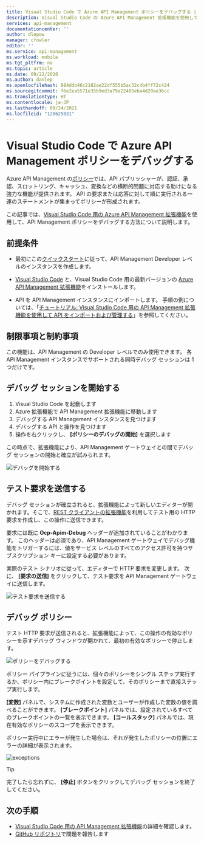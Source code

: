 ```yaml
---
title: Visual Studio Code で Azure API Management ポリシーをデバッグする | Microsoft Docs
description: Visual Studio Code の Azure API Management 拡張機能を使用して Azure API Management ポリシーをデバッグする方法について説明します
services: api-management
documentationcenter: ''
author: dlepow
manager: cfowler
editor: ''
ms.service: api-management
ms.workload: mobile
ms.tgt_pltfrm: na
ms.topic: article
ms.date: 09/22/2020
ms.author: danlep
ms.openlocfilehash: 884ddb46c2182ae22df555b5ac32c4b4ff72c424
ms.sourcegitcommit: f6e2ea5571e35b9ed3a79a22485eba4d20ae36cc
ms.translationtype: HT
ms.contentlocale: ja-JP
ms.lasthandoff: 09/24/2021
ms.locfileid: "128625831"
---
```

# <a name="debug-azure-api-management-policies-in-visual-studio-code"></a>Visual Studio Code で Azure API Management ポリシーをデバッグする

Azure API Management の[ポリシー](api-management-policies.md)では、API パブリッシャーが、認証、承認、スロットリング、キャッシュ、変換などの横断的問題に対応する助けになる強力な機能が提供されます。 API の要求または応答に対して順に実行される一連のステートメントが集まってポリシーが形成されます。 

この記事では、[Visual Studio Code 用の Azure API Management 拡張機能](https://marketplace.visualstudio.com/items?itemName=ms-azuretools.vscode-apimanagement)を使用して、API Management ポリシーをデバッグする方法について説明します。 

## <a name="prerequisites"></a>前提条件

* 最初にこの[クイックスタート](get-started-create-service-instance.md)に従って、API Management Developer レベルのインスタンスを作成します。

* [Visual Studio Code](https://code.visualstudio.com/) と、Visual Studio Code 用の最新バージョンの [Azure API Management 拡張機能](https://marketplace.visualstudio.com/items?itemName=ms-azuretools.vscode-apimanagement)をインストールします。 

* API を API Management インスタンスにインポートします。 手順の例については、「[チュートリアル: Visual Studio Code 用の API Management 拡張機能を使用して API をインポートおよび管理する](visual-studio-code-tutorial.md)」を参照してください。

## <a name="restrictions-and-limitations"></a>制限事項と制約事項

この機能は、API Management の Developer レベルでのみ使用できます。 各 API Management インスタンスでサポートされる同時デバッグ セッションは 1 つだけです。

## <a name="initiate-a-debugging-session"></a>デバッグ セッションを開始する

1. Visual Studio Code を起動します
2. Azure 拡張機能で API Management 拡張機能に移動します
3. デバッグする API Management インスタンスを見つけます
4. デバッグする API と操作を見つけます
5. 操作を右クリックし、 **[ポリシーのデバッグの開始]** を選択します

この時点で、拡張機能により、API Management ゲートウェイとの間でデバッグ セッションの開始と確立が試みられます。

![デバッグを開始する](media/api-management-debug-policies/initiate-debugging-session.png)

## <a name="send-a-test-request"></a>テスト要求を送信する
デバッグ セッションが確立されると、拡張機能によって新しいエディターが開かれます。そこで、[REST クライアントの拡張機能](https://marketplace.visualstudio.com/items?itemName=humao.rest-client)を利用してテスト用の HTTP 要求を作成し、この操作に送信できます。

要求には既に **Ocp-Apim-Debug** ヘッダーが追加されていることがわかります。 このヘッダーは必須であり、API Management ゲートウェイでデバッグ機能をトリガーするには、値をサービス レベルのすべてのアクセス許可を持つサブスクリプション キーに設定する必要があります。

実際のテスト シナリオに従って、エディターで HTTP 要求を変更します。 次に、 **[要求の送信]** をクリックして、テスト要求を API Management ゲートウェイに送信します。

![テスト要求を送信する](media/api-management-debug-policies/rest-client.png)

## <a name="debug-policies"></a>デバッグ ポリシー
テスト HTTP 要求が送信されると、拡張機能によって、この操作の有効なポリシーを示すデバッグ ウィンドウが開かれて、最初の有効なポリシーで停止します。 

![ポリシーをデバッグする](media/api-management-debug-policies/main-window.png)

ポリシー パイプラインに従うには、個々のポリシーをシングル ステップ実行するか、ポリシー内にブレークポイントを設定して、そのポリシーまで直接ステップ実行します。 

**[変数]** パネルで、システムに作成された変数とユーザーが作成した変数の値を調べることができます。 **[ブレークポイント]** パネルでは、設定されているすべてのブレークポイントの一覧を表示できます。 **[コールスタック]** パネルでは、現在有効なポリシーのスコープを表示できます。 

ポリシー実行中にエラーが発生した場合は、それが発生したポリシーの位置にエラーの詳細が表示されます。 

![exceptions](media/api-management-debug-policies/exception.png)

> [!TIP]
> 完了したら忘れずに、 **[停止]** ボタンをクリックしてデバッグ セッションを終了してください。


## <a name="next-steps"></a>次の手順

+ [Visual Studio Code 用の API Management 拡張機能](https://marketplace.visualstudio.com/items?itemName=ms-azuretools.vscode-apimanagement)の詳細を確認します。 
+ [GitHub リポジトリ](https://github.com/Microsoft/vscode-apimanagement)で問題を報告します

